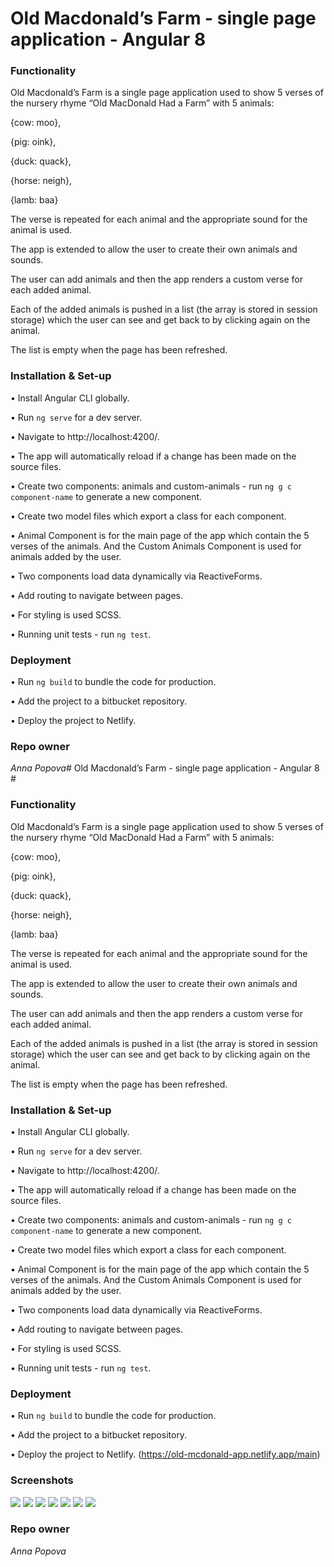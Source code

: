 # Old Macdonald’s Farm - single page application - Angular 8 #

### Functionality ###

Old Macdonald’s Farm is a single page application used to show 5 verses of the nursery rhyme “Old MacDonald Had a Farm” with 5 animals:   
 
{cow: moo},  

{pig: oink},  

{duck: quack},   

{horse: neigh},   

{lamb: baa}   

The verse is repeated for each animal and the appropriate sound for the animal is used.   

    
   
   

The app  is extended to allow the user to create their own animals and sounds.    

The user can add animals and then the app renders a custom verse for each added animal.   

Each of the added animals is pushed in a list (the array is stored in session storage) which the user can see and get back to by clicking again on the animal.    

The list is empty when the page has been refreshed.   



### Installation & Set-up ###

•	Install Angular CLI globally.   

•	Run `ng serve` for a dev server.   

•	Navigate to http://localhost:4200/.   

•	The app will automatically reload if a change has been made on the source files.    

•	Create two components: animals and custom-animals - run `ng g c component-name` to generate a new component.   

•	Create two model files which export a class for each component.    

•	Animal Component is for the main page of the app which contain the 5 verses of the animals. And the Custom Animals Component is used for animals added by the user.     

•	Two components load data dynamically via ReactiveForms.    

•	Add routing to navigate between pages.   

•	For styling is used SCSS.   

•	Running unit tests - run `ng test`.   



### Deployment ###

•	Run `ng build` to bundle the code for production.   

•	Add the project to a bitbucket repository.     

•	Deploy the project to Netlify.   



### Repo owner ###
*Anna Popova*# Old Macdonald’s Farm - single page application - Angular 8 #

### Functionality ###

Old Macdonald’s Farm is a single page application used to show 5 verses of the nursery rhyme “Old MacDonald Had a Farm” with 5 animals:   
 
{cow: moo},  

{pig: oink},  

{duck: quack},   

{horse: neigh},   

{lamb: baa}   

The verse is repeated for each animal and the appropriate sound for the animal is used.   

    
   
   

The app  is extended to allow the user to create their own animals and sounds.    

The user can add animals and then the app renders a custom verse for each added animal.   

Each of the added animals is pushed in a list (the array is stored in session storage) which the user can see and get back to by clicking again on the animal.    

The list is empty when the page has been refreshed.   



### Installation & Set-up ###

•	Install Angular CLI globally.   

•	Run `ng serve` for a dev server.   

•	Navigate to http://localhost:4200/.   

•	The app will automatically reload if a change has been made on the source files.    

•	Create two components: animals and custom-animals - run `ng g c component-name` to generate a new component.   

•	Create two model files which export a class for each component.    

•	Animal Component is for the main page of the app which contain the 5 verses of the animals. And the Custom Animals Component is used for animals added by the user.     

•	Two components load data dynamically via ReactiveForms.    

•	Add routing to navigate between pages.   

•	For styling is used SCSS.   

•	Running unit tests - run `ng test`.   



### Deployment ###

•	Run `ng build` to bundle the code for production.   

•	Add the project to a bitbucket repository.     

•	Deploy the project to Netlify. (https://old-mcdonald-app.netlify.app/main)


### Screenshots ###    
<img src="https://github.com/annapopovva/old-mcdonald-app/blob/master/screenshots/2020-07-25%20(4).png">   
<img src="https://github.com/annapopovva/old-mcdonald-app/blob/master/screenshots/2020-07-25%20(5).png">     
<img src="https://github.com/annapopovva/old-mcdonald-app/blob/master/screenshots/2020-07-25%20(6).png">     
<img src="https://github.com/annapopovva/old-mcdonald-app/blob/master/screenshots/2020-07-25%20(2).png">    
<img src="https://github.com/annapopovva/old-mcdonald-app/blob/master/screenshots/2020-07-25.png">
<img src="https://github.com/annapopovva/old-mcdonald-app/blob/master/screenshots/2020-07-25%20(1).png">   
<img src="https://github.com/annapopovva/old-mcdonald-app/blob/master/screenshots/2020-07-25%20(3).png">

### Repo owner ###
*Anna Popova*
